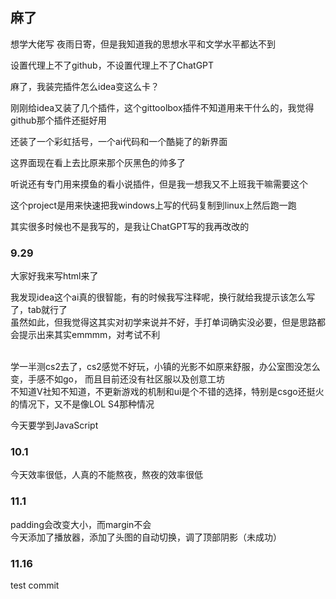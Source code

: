 ## 麻了

<p>想学大佬写 夜雨日寄，但是我知道我的思想水平和文学水平都达不到</p>
<p> 设置代理上不了github，不设置代理上不了ChatGPT</p>
<p> 麻了，我装完插件怎么idea变这么卡？</p>
<p>刚刚给idea又装了几个插件，这个gittoolbox插件不知道用来干什么的，我觉得github那个插件还挺好用</p>
<p>还装了一个彩虹括号，一个ai代码和一个酷毙了的新界面</p>
<p>这界面现在看上去比原来那个灰黑色的帅多了</p>
<p>听说还有专门用来摸鱼的看小说插件，但是我一想我又不上班我干嘛需要这个</p>
<p>这个project是用来快速把我windows上写的代码复制到linux上然后跑一跑</p>
<p>其实很多时候也不是我写的，是我让ChatGPT写的我再改改的</p>

<p></p>

### 9.29
<p>大家好我来写html来了</p>
<p>我发现idea这个ai真的很智能，有的时候我写注释呢，换行就给我提示该怎么写了，tab就行了
<br>虽然如此，但我觉得这其实对初学来说并不好，手打单词确实没必要，但是思路都会提示出来其实emmmm，对考试不利</p>
<p><br>学一半测cs2去了，cs2感觉不好玩，小镇的光影不如原来舒服，办公室图没怎么变，手感不如go，
而且目前还没有社区服以及创意工坊
<br>不知道V社知不知道，不更新游戏的机制和ui是个不错的选择，特别是csgo还挺火的情况下，又不是像LOL S4那种情况</p>
<p>今天要学到JavaScript</p>

### 10.1
<p>今天效率很低，人真的不能熬夜，熬夜的效率很低</p>

### 11.1
<p>padding会改变大小，而margin不会
<br>今天添加了播放器，添加了头图的自动切换，调了顶部阴影（未成功）</p>

### 11.16
test commit
